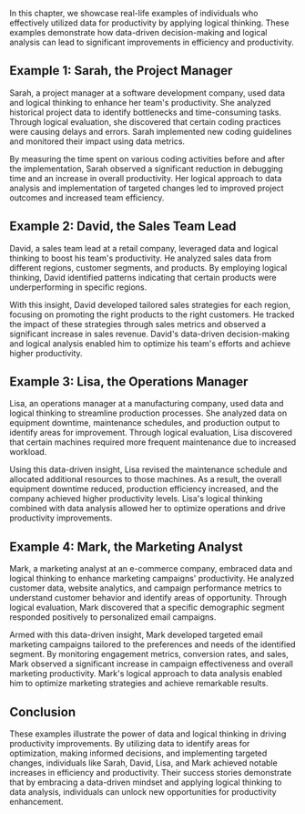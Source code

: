 
In this chapter, we showcase real-life examples of individuals who effectively utilized data for productivity by applying logical thinking. These examples demonstrate how data-driven decision-making and logical analysis can lead to significant improvements in efficiency and productivity.

**Example 1: Sarah, the Project Manager**
-----------------------------------------

Sarah, a project manager at a software development company, used data and logical thinking to enhance her team's productivity. She analyzed historical project data to identify bottlenecks and time-consuming tasks. Through logical evaluation, she discovered that certain coding practices were causing delays and errors. Sarah implemented new coding guidelines and monitored their impact using data metrics.

By measuring the time spent on various coding activities before and after the implementation, Sarah observed a significant reduction in debugging time and an increase in overall productivity. Her logical approach to data analysis and implementation of targeted changes led to improved project outcomes and increased team efficiency.

**Example 2: David, the Sales Team Lead**
-----------------------------------------

David, a sales team lead at a retail company, leveraged data and logical thinking to boost his team's productivity. He analyzed sales data from different regions, customer segments, and products. By employing logical thinking, David identified patterns indicating that certain products were underperforming in specific regions.

With this insight, David developed tailored sales strategies for each region, focusing on promoting the right products to the right customers. He tracked the impact of these strategies through sales metrics and observed a significant increase in sales revenue. David's data-driven decision-making and logical analysis enabled him to optimize his team's efforts and achieve higher productivity.

**Example 3: Lisa, the Operations Manager**
-------------------------------------------

Lisa, an operations manager at a manufacturing company, used data and logical thinking to streamline production processes. She analyzed data on equipment downtime, maintenance schedules, and production output to identify areas for improvement. Through logical evaluation, Lisa discovered that certain machines required more frequent maintenance due to increased workload.

Using this data-driven insight, Lisa revised the maintenance schedule and allocated additional resources to those machines. As a result, the overall equipment downtime reduced, production efficiency increased, and the company achieved higher productivity levels. Lisa's logical thinking combined with data analysis allowed her to optimize operations and drive productivity improvements.

**Example 4: Mark, the Marketing Analyst**
------------------------------------------

Mark, a marketing analyst at an e-commerce company, embraced data and logical thinking to enhance marketing campaigns' productivity. He analyzed customer data, website analytics, and campaign performance metrics to understand customer behavior and identify areas of opportunity. Through logical evaluation, Mark discovered that a specific demographic segment responded positively to personalized email campaigns.

Armed with this data-driven insight, Mark developed targeted email marketing campaigns tailored to the preferences and needs of the identified segment. By monitoring engagement metrics, conversion rates, and sales, Mark observed a significant increase in campaign effectiveness and overall marketing productivity. Mark's logical approach to data analysis enabled him to optimize marketing strategies and achieve remarkable results.

**Conclusion**
--------------

These examples illustrate the power of data and logical thinking in driving productivity improvements. By utilizing data to identify areas for optimization, making informed decisions, and implementing targeted changes, individuals like Sarah, David, Lisa, and Mark achieved notable increases in efficiency and productivity. Their success stories demonstrate that by embracing a data-driven mindset and applying logical thinking to data analysis, individuals can unlock new opportunities for productivity enhancement.
